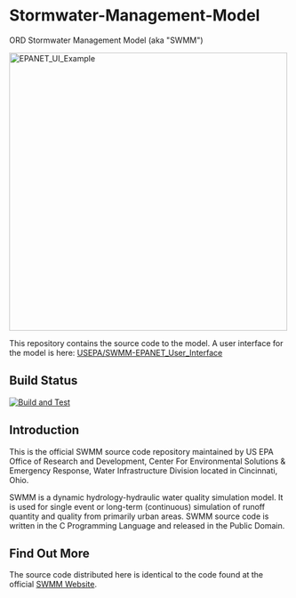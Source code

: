 Stormwater-Management-Model
===========================

ORD Stormwater Management Model (aka "SWMM")

<img src="https://user-images.githubusercontent.com/2470152/154559241-8aac70b5-f8c1-41d8-8cf7-e26bbb38c0fc.png" title="EPANET_UI_Example" width="500px" />

This repository contains the source code to the model. A user interface for the model is here: [USEPA/SWMM-EPANET_User_Interface](https://github.com/USEPA/SWMM-EPANET_User_Interface)


## Build Status
[![Build and Test](https://github.com/USEPA/Stormwater-Management-Model/actions/workflows/build-and-test.yml/badge.svg)](https://github.com/USEPA/Stormwater-Management-Model/actions/workflows/build-and-test.yml)

## Introduction
This is the official SWMM source code repository maintained by US EPA Office of Research and Development, Center For Environmental Solutions & Emergency Response, Water Infrastructure Division located in Cincinnati, Ohio.

SWMM is a dynamic hydrology-hydraulic water quality simulation model. It is used for single event or long-term (continuous) simulation of runoff quantity and quality from primarily urban areas. SWMM source code is written in the C Programming Language and released in the Public Domain.


## Find Out More
The source code distributed here is identical to the code found at the official [SWMM Website](http://www2.epa.gov/water-research/storm-water-management-model-swmm).

